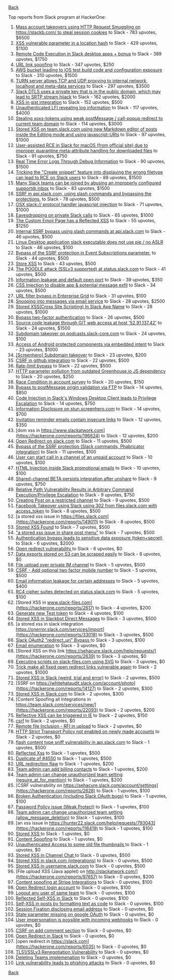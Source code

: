 [Back](../README.md)

Top reports from Slack program at HackerOne:

1. [Mass account takeovers using HTTP Request Smuggling on https://slackb.com/ to steal session cookies](https://hackerone.com/reports/737140) to Slack - 783 upvotes, $6500
2. [XSS vulnerable parameter in a location hash](https://hackerone.com/reports/146336) to Slack - 429 upvotes, $1100
3. [Remote Code Execution in Slack desktop apps + bonus](https://hackerone.com/reports/783877) to Slack - 389 upvotes, $1750
4. [URL link spoofing](https://hackerone.com/reports/481472) to Slack - 347 upvotes, $250
5. [AWS bucket leading to iOS test build code and configuration exposure](https://hackerone.com/reports/404822) to Slack - 310 upvotes, $1500
6. [TURN server allows TCP and UDP proxying to internal network, localhost and meta-data services](https://hackerone.com/reports/333419) to Slack - 297 upvotes, $3500
7. [Slack DTLS uses a private key that is in the public domain, which may lead to SRTP stream hijack](https://hackerone.com/reports/531032) to Slack - 162 upvotes, $2000
8. [XSS in gist integration](https://hackerone.com/reports/11073) to Slack - 152 upvotes, $500
9. [Unauthenticated LFI revealing log information](https://hackerone.com/reports/272578) to Slack - 117 upvotes, $4000
10. [Stealing xoxs-tokens using weak postMessage / call-popup redirect to current team domain](https://hackerone.com/reports/207170) to Slack - 114 upvotes, $3000
11. [Stored XSS on team.slack.com using new Markdown editor of posts inside the Editing mode and using javascript-URIs](https://hackerone.com/reports/132104) to Slack - 97 upvotes, $1000
12. [User-assisted RCE in Slack for macOS (from official site) due to improper quarantine meta-attribute handling for downloaded files](https://hackerone.com/reports/470637) to Slack - 91 upvotes, $750
13. [Real Time Error Logs Through Debug Information](https://hackerone.com/reports/503283) to Slack - 90 upvotes, $1500
14. [Tricking the "Create snippet" feature into displaying the wrong filetype can lead to RCE on Slack users](https://hackerone.com/reports/833080) to Slack - 88 upvotes, $1500
15. [Many Slack teams can be joined by abusing an improperly configured support@ inbox](https://hackerone.com/reports/239623) to Slack - 83 upvotes, $1500
16. [SSRF in api.slack.com, using slash commands and bypassing the protections.](https://hackerone.com/reports/381129) to Slack - 78 upvotes, $500
17. [OSX slack:// protocol handler javascript injection](https://hackerone.com/reports/79348) to Slack - 71 upvotes, $1000
18. [Eavesdropping on private Slack calls](https://hackerone.com/reports/184698) to Slack - 65 upvotes, $1000
19. [The Custom Emoji Page has a Reflected XSS](https://hackerone.com/reports/258198) to Slack - 55 upvotes, $1250
20. [Internal SSRF bypass using slash commands at api.slack.com](https://hackerone.com/reports/356765) to Slack - 46 upvotes, $500
21. [Linux Desktop application slack executable does not use pie / no ASLR](https://hackerone.com/reports/415272) to Slack - 46 upvotes, $100
22. [Bypass of the SSRF protection in Event Subscriptions parameter.](https://hackerone.com/reports/386292) to Slack - 44 upvotes, $500
23. [Store XSS](https://hackerone.com/reports/187410) to Slack - 43 upvotes, $500
24. [The POODLE attack (SSLv3 supported) at status.slack.com](https://hackerone.com/reports/375097) to Slack - 41 upvotes, $500
25. [Information leakage and default open port](https://hackerone.com/reports/305518) to Slack - 39 upvotes, $350
26. [CSS Injection to disable app & potential message exfil](https://hackerone.com/reports/679969) to Slack - 34 upvotes, $500
27. [URL filter bypass in Enterprise Grid](https://hackerone.com/reports/500348) to Slack - 31 upvotes, $100
28. [Snooping into messages via email service](https://hackerone.com/reports/163938) to Slack - 28 upvotes, $2500
29. [ Stored XSS(Cross Site Scripting) In Slack App Name](https://hackerone.com/reports/159460) to Slack - 28 upvotes, $1000
30. [Bypass  two-factor authentication](https://hackerone.com/reports/121696) to Slack - 26 upvotes, $500
31. [Source code leakage through GIT web access at host '52.91.137.42'](https://hackerone.com/reports/148068) to Slack - 24 upvotes, $1500
32. [Subdomain takeover on podcasts.slack-core.com](https://hackerone.com/reports/195350) to Slack - 24 upvotes, $100
33. [Access of Android protected components via embedded intent](https://hackerone.com/reports/200427) to Slack - 23 upvotes, $1000
34. [[Screenhero] Subdomain takeover](https://hackerone.com/reports/142096) to Slack - 23 upvotes, $200
35. [CSRF in github integration](https://hackerone.com/reports/174328) to Slack - 22 upvotes, $500
36. [Rate-limit bypass](https://hackerone.com/reports/165727) to Slack - 22 upvotes, $500
37. [HTTP parameter pollution from outdated Greenhouse.io JS dependency](https://hackerone.com/reports/335339) to Slack - 20 upvotes, $250
38. [Race Condition in account survey](https://hackerone.com/reports/165570) to Slack - 20 upvotes, $150
39. [Bypass to postMessage origin validation via FTP](https://hackerone.com/reports/210654) to Slack - 14 upvotes, $850
40. [Code Injection in Slack's Windows Desktop Client leads to Privilege Escalation](https://hackerone.com/reports/162955) to Slack - 14 upvotes, $750
41. [Information Disclosure on stun.screenhero.com](https://hackerone.com/reports/175061) to Slack - 14 upvotes, $700
42. [Invitation reminder emails contain insecure links](https://hackerone.com/reports/327674) to Slack - 12 upvotes, $350
43. [dom xss in https://www.slackatwork.com](https://hackerone.com/reports/196624) to Slack - 12 upvotes, $200
44. [Open Redirect on slack.com](https://hackerone.com/reports/140447) to Slack - 11 upvotes, $500
45. [Bypass of the SSRF protection (Slack commands, Phabricator integration)](https://hackerone.com/reports/61312) to Slack - 11 upvotes, $100
46. [User can start call in a channel of an unpaid account](https://hackerone.com/reports/147369) to Slack - 10 upvotes, $100
47. [HTML Injection inside Slack promotional emails](https://hackerone.com/reports/321029) to Slack - 10 upvotes, $100
48. [Shared-channel BETA persists integration after unshare](https://hackerone.com/reports/291822) to Slack - 9 upvotes, $750
49. [Relative Path Vulnerability Results in Arbitrary Command Execution/Privilege Escalation](https://hackerone.com/reports/784714) to Slack - 9 upvotes, $750
50. [Creating Post on a restricted channel](https://hackerone.com/reports/151459) to Slack - 9 upvotes, $500
51. [Facebook Takeover using Slack using 302 from files.slack.com with access_token](https://hackerone.com/reports/6017) to Slack - 8 upvotes, $500
52. [a stored xss issue in https://files.slack.com](https://hackerone.com/reports/149011) to Slack - 8 upvotes, $500
53. [Stored XSS Found](https://hackerone.com/reports/9774) to Slack - 7 upvotes, $500
54. ["a stored xss issue in share post menu"](https://hackerone.com/reports/148848) to Slack - 7 upvotes, $500
55. [Authentication bypass leads to sensitive data exposure (token+secret)](https://hackerone.com/reports/129918) to Slack - 6 upvotes, $2000
56. [Open redirect vulnerability ](https://hackerone.com/reports/2731) to Slack - 6 upvotes, $0
57. [Data exports stored on S3 can be scraped easily](https://hackerone.com/reports/2746) to Slack - 6 upvotes, $0
58. [File upload over private IM channel](https://hackerone.com/reports/143903) to Slack - 5 upvotes, $500
59. [CSRF - Add optional two factor mobile number](https://hackerone.com/reports/155774) to Slack - 5 upvotes, $500
60. [Email information leakage for certain addresses](https://hackerone.com/reports/169992) to Slack - 5 upvotes, $400
61. [RC4 cipher suites detected on status.slack.com](https://hackerone.com/reports/99157) to Slack - 5 upvotes, $100
62. [Stored XSS in www.slack-files.com](https://hackerone.com/reports/2617) to Slack - 4 upvotes, $200
63. [Generate new Test token](https://hackerone.com/reports/147544) to Slack - 4 upvotes, $100
64. [Stored XSS in Slackbot Direct Messages](https://hackerone.com/reports/4561) to Slack - 3 upvotes, $500
65. [a stored xss in  slack integration  https://onerror.slack.com/services/import](https://hackerone.com/reports/33018) to Slack - 3 upvotes, $500
66. [Slack OAuth2 "redirect_uri" Bypass ](https://hackerone.com/reports/2575) to Slack - 3 upvotes, $100
67. [Email enumeration](https://hackerone.com/reports/2766) to Slack - 3 upvotes, $0
68. [Stored XSS on this link https://sehacure.slack.com/help/requests/](https://hackerone.com/reports/2639) to Slack - 3 upvotes, $0
69. [Executing scripts on slack-files.com using SVG](https://hackerone.com/reports/100565) to Slack - 3 upvotes, $0
70. [Trick make all fixed open redirect links vulnerable again](https://hackerone.com/reports/104087) to Slack - 2 upvotes, $1000
71. [Stored XSS in Slack (weird, trial and error)](https://hackerone.com/reports/96337) to Slack - 2 upvotes, $500
72. [SSRF on https://whitehataudit.slack.com/account/photo](https://hackerone.com/reports/14127) to Slack - 2 upvotes, $300
73. [Stored XSS in Slack.com](https://hackerone.com/reports/6002) to Slack - 2 upvotes, $300
74. [Content Spoofing all Integrations in https://team.slack.com/services/new/](https://hackerone.com/reports/22093) to Slack - 2 upvotes, $200
75. [Reflective XSS can be triggered in IE](https://hackerone.com/reports/2497) to Slack - 2 upvotes, $150
76. [csrf](https://hackerone.com/reports/2635) to Slack - 2 upvotes, $0
77. [Remote file Inclusion - RFI in upload](https://hackerone.com/reports/14092) to Slack - 2 upvotes, $0
78. [HTTP Strict Transport Policy not enabled on newly made accounts](https://hackerone.com/reports/26763) to Slack - 2 upvotes, $0
79. [flash content type sniff vulnerability in api.slack.com](https://hackerone.com/reports/3455) to Slack - 1 upvotes, $500
80. [Reflected Xss](https://hackerone.com/reports/2777) to Slack - 1 upvotes, $500
81. [Duplicate of #4550](https://hackerone.com/reports/4638) to Slack - 1 upvotes, $500
82. [URL redirection flaw](https://hackerone.com/reports/2622) to Slack - 1 upvotes, $200
83. [Team admin can add billing contacts](https://hackerone.com/reports/47940) to Slack - 1 upvotes, $200
84. [Team admin can change unauthorized team setting (require_at_for_mention)](https://hackerone.com/reports/46747) to Slack - 1 upvotes, $200
85. [CSRF vulnerability on https://sehacure.slack.com/account/settings](https://hackerone.com/reports/2628) to Slack - 1 upvotes, $100
86. [Broken Authentication (including Slack OAuth bugs)](https://hackerone.com/reports/2559) to Slack - 1 upvotes, $100
87. [Password Policy issue (Weak Protect)](https://hackerone.com/reports/17160) to Slack - 1 upvotes, $100
88. [Team admin can change unauthorized team setting (allow_message_deletion)](https://hackerone.com/reports/46750) to Slack - 1 upvotes, $100
89. [an xss issue in https://hunter22.slack.com/help/requests/793043](https://hackerone.com/reports/116419) to Slack - 1 upvotes, $100
90. [Stored XSS ](https://hackerone.com/reports/2926) to Slack - 1 upvotes, $0
91. [Content Spoofing](https://hackerone.com/reports/2979) to Slack - 1 upvotes, $0
92. [Unauthenticated Access to some old file thumbnails ](https://hackerone.com/reports/145621) to Slack - 1 upvotes, $0
93. [Stored XSS in Channel Chat ](https://hackerone.com/reports/2652) to Slack - 0 upvotes, $500
94. [Stored XSS in slack.com (integrations)](https://hackerone.com/reports/10297) to Slack - 0 upvotes, $500
95. [Stored XSS in username.slack.com](https://hackerone.com/reports/2625) to Slack - 0 upvotes, $500
96. [File upload XSS (Java applet) on http://slackatwork.com/](https://hackerone.com/reports/97657) to Slack - 0 upvotes, $200
97. [Content spoofing at Stripe Integrations](https://hackerone.com/reports/21248) to Slack - 0 upvotes, $100
98. [Open Redirect login account](https://hackerone.com/reports/16718) to Slack - 0 upvotes, $100
99. [Logout any user of same team](https://hackerone.com/reports/54610) to Slack - 0 upvotes, $100
100. [Reflected Self-XSS in Slack](https://hackerone.com/reports/97683) to Slack - 0 upvotes, $100
101. [Self-XSS in posts by formatting text as code](https://hackerone.com/reports/89505) to Slack - 0 upvotes, $100
102. [Session Fixation disclosing email address](https://hackerone.com/reports/2582) to Slack - 0 upvotes, $0
103. [State parameter missing on google OAuth](https://hackerone.com/reports/2688) to Slack - 0 upvotes, $0
104. [User impersonation is possible with incoming webhooks](https://hackerone.com/reports/3722) to Slack - 0 upvotes, $0
105. [CSRF on add comment section](https://hackerone.com/reports/2638) to Slack - 0 upvotes, $0
106. [Open Redirect in Slack](https://hackerone.com/reports/4549) to Slack - 0 upvotes, $0
107. [open redirect in https://slack.com](https://hackerone.com/reports/6035) to Slack - 0 upvotes, $0
108. [TLS1/SSLv3 Renegotiation Vulnerability](https://hackerone.com/reports/5617) to Slack - 0 upvotes, $0
109. [Deleting Teams implemenation](https://hackerone.com/reports/2975) to Slack - 0 upvotes, $0
110. [Link vulnerability leads to phishing attacks](https://hackerone.com/reports/66994) to Slack - 0 upvotes, $0


[Back](../README.md)